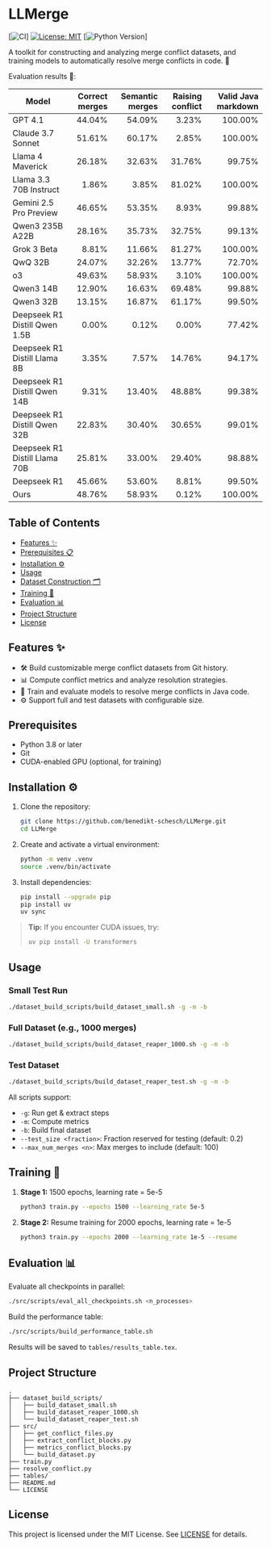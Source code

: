 # LLMerge

[![CI](https://github.com/benedikt-schesch/LLMerge/actions/workflows/ci.yml/badge.svg)]
[![License: MIT](https://img.shields.io/badge/License-MIT-yellow.svg)](LICENSE)
[![Python Version](https://img.shields.io/badge/python-3.12%2B-blue.svg)]

A toolkit for constructing and analyzing merge conflict datasets, and training models to automatically resolve merge conflicts in code. 🤖

Evaluation results 🚀:

| Model | Correct merges | Semantic merges | Raising conflict | Valid Java markdown |
| --- | ---: | ---: | ---: | ---: |
| GPT 4.1 | 44.04% | 54.09% | 3.23% | 100.00% |
| Claude 3.7 Sonnet | 51.61% | 60.17% | 2.85% | 100.00% |
| Llama 4 Maverick | 26.18% | 32.63% | 31.76% | 99.75% |
| Llama 3.3 70B Instruct | 1.86% | 3.85% | 81.02% | 100.00% |
| Gemini 2.5 Pro Preview | 46.65% | 53.35% | 8.93% | 99.88% |
| Qwen3 235B A22B | 28.16% | 35.73% | 32.75% | 99.13% |
| Grok 3 Beta | 8.81% | 11.66% | 81.27% | 100.00% |
| QwQ 32B | 24.07% | 32.26% | 13.77% | 72.70% |
| o3 | 49.63% | 58.93% | 3.10% | 100.00% |
| Qwen3 14B | 12.90% | 16.63% | 69.48% | 99.88% |
| Qwen3 32B | 13.15% | 16.87% | 61.17% | 99.50% |
| Deepseek R1 Distill Qwen 1.5B | 0.00% | 0.12% | 0.00% | 77.42% |
| Deepseek R1 Distill Llama 8B | 3.35% | 7.57% | 14.76% | 94.17% |
| Deepseek R1 Distill Qwen 14B | 9.31% | 13.40% | 48.88% | 99.38% |
| Deepseek R1 Distill Qwen 32B | 22.83% | 30.40% | 30.65% | 99.01% |
| Deepseek R1 Distill Llama 70B | 25.81% | 33.00% | 29.40% | 98.88% |
| Deepseek R1 | 45.66% | 53.60% | 8.81% | 99.50% |
| Ours | 48.76% | 58.93% | 0.12% | 100.00% |


## Table of Contents

- [Features ✨](#features)
- [Prerequisites 📋](#prerequisites)
- [Installation ⚙️](#installation)
- [Usage](#usage)
- [Dataset Construction 🗂️](#dataset-construction)
- [Training 🚀](#training)
- [Evaluation 📊](#evaluation)
- [Project Structure](#project-structure)
- [License](#license)

## Features ✨

- 🛠️ Build customizable merge conflict datasets from Git history.
- 📊 Compute conflict metrics and analyze resolution strategies.
- 🤖 Train and evaluate models to resolve merge conflicts in Java code.
- ⚙️ Support full and test datasets with configurable size.

## Prerequisites

- Python 3.8 or later
- Git
- CUDA-enabled GPU (optional, for training)

## Installation ⚙️

1. Clone the repository:

   ```bash
   git clone https://github.com/benedikt-schesch/LLMerge.git
   cd LLMerge
   ```

2. Create and activate a virtual environment:

   ```bash
   python -m venv .venv
   source .venv/bin/activate
   ```

3. Install dependencies:

   ```bash
   pip install --upgrade pip
   pip install uv
   uv sync
   ```

> **Tip:** If you encounter CUDA issues, try:
> ```bash
> uv pip install -U transformers
> ```

## Usage

### Small Test Run

```bash
./dataset_build_scripts/build_dataset_small.sh -g -m -b
```

### Full Dataset (e.g., 1000 merges)

```bash
./dataset_build_scripts/build_dataset_reaper_1000.sh -g -m -b
```

### Test Dataset

```bash
./dataset_build_scripts/build_dataset_reaper_test.sh -g -m -b
```

All scripts support:
- `-g`: Run get & extract steps
- `-m`: Compute metrics
- `-b`: Build final dataset
- `--test_size <fraction>`: Fraction reserved for testing (default: 0.2)
- `--max_num_merges <n>`: Max merges to include (default: 100)

## Training 🚀

1. **Stage 1:** 1500 epochs, learning rate = 5e-5

   ```bash
   python3 train.py --epochs 1500 --learning_rate 5e-5
   ```

2. **Stage 2:** Resume training for 2000 epochs, learning rate = 1e-5

   ```bash
   python3 train.py --epochs 2000 --learning_rate 1e-5 --resume
   ```

## Evaluation 📊

Evaluate all checkpoints in parallel:

```bash
./src/scripts/eval_all_checkpoints.sh <n_processes>
```

Build the performance table:

```bash
./src/scripts/build_performance_table.sh
```

Results will be saved to `tables/results_table.tex`.

## Project Structure

```
.
├── dataset_build_scripts/
│   ├── build_dataset_small.sh
│   ├── build_dataset_reaper_1000.sh
│   └── build_dataset_reaper_test.sh
├── src/
│   ├── get_conflict_files.py
│   ├── extract_conflict_blocks.py
│   ├── metrics_conflict_blocks.py
│   └── build_dataset.py
├── train.py
├── resolve_conflict.py
├── tables/
├── README.md
└── LICENSE
```

## License

This project is licensed under the MIT License. See [LICENSE](LICENSE) for details.
